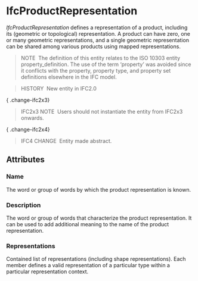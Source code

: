 # IfcProductRepresentation

_IfcProductRepresentation_ defines a representation of a product, including its (geometric or topological) representation. A product can have zero, one or many geometric representations, and a single geometric representation can be shared among various products using mapped representations.

> NOTE&nbsp; The definition of this entity relates to the ISO 10303 entity property_definition. The use of the term &lsquo;property&rsquo; was avoided since it conflicts with the property, property type, and property set definitions elsewhere in the IFC model.

> HISTORY&nbsp; New entity in IFC2.0

{ .change-ifc2x3}
> IFC2x3 NOTE&nbsp; Users should not instantiate the entity from IFC2x3 onwards.

{ .change-ifc2x4}
> IFC4 CHANGE&nbsp; Entity made abstract.

## Attributes

### Name
The word or group of words by which the product representation is known.

### Description
The word or group of words that characterize the product representation. It can be used to add additional meaning to the name of the product representation.

### Representations
Contained list of representations (including shape representations). Each member defines a valid representation of a particular type within a particular representation context.
